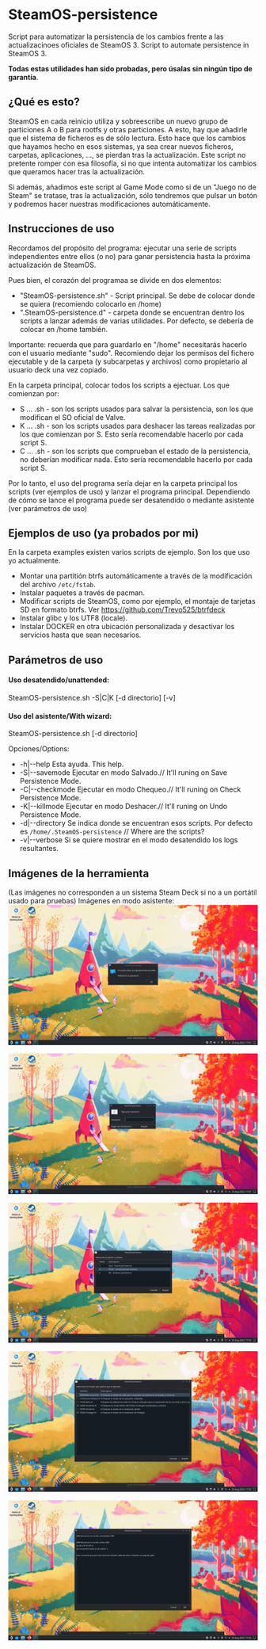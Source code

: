 # SteamOS-persistence
Script para automatizar la persistencia de los cambios frente a las actualizacinoes oficiales de SteamOS 3. Script to automate persistence in SteamOS 3.

**Todas estas utilidades han sido probadas, pero úsalas sin ningún tipo de garantía**.

## ¿Qué es esto?
SteamOS en cada reinicio utiliza y sobreescribe un nuevo grupo de particiones A o B para rootfs y otras particiones. A esto, hay que añadirle que el sistema de ficheros es de sólo lectura. Esto hace que los cambios que hayamos hecho en esos sistemas, ya sea crear nuevos ficheros, carpetas, aplicaciones, ..., se pierdan tras la actualización. Este script no pretente romper con esa filosofía, si no que intenta automatizar los cambios que queramos hacer tras la actualización.

Si además, añadimos este script al Game Mode como si de un "Juego no de Steam" se tratase, tras la actualización, sólo tendremos que pulsar un botón y podremos hacer nuestras modificaciones automáticamente.

## Instrucciones de uso
Recordamos del propósito del programa: ejecutar una serie de scripts independientes entre ellos (o no) para ganar persistencia hasta la próxima actualización de SteamOS.

Pues bien, el corazón del programaa se divide en dos elementos:
* "SteamOS-persistence.sh" - Script principal. Se debe de colocar donde se quiera (recomiendo colocarlo en /home)
* ".SteamOS-persistence.d" - carpeta donde se encuentran dentro los scripts a lanzar además de varias utilidades. Por defecto, se debería de colocar en /home también.

Importante: recuerda que para guardarlo en "/home" necesitarás hacerlo con el usuario mediante "sudo". Recomiendo dejar los permisos del fichero ejecutable y de la carpeta (y subcarpetas y archivos) como propietario al usuario deck una vez copiado.

En la carpeta principal, colocar todos los scripts a ejectuar. Los que comienzan por:
- S ... .sh - son los scripts usados para salvar la persistencia, son los que modifican el SO oficial de Valve.
- K ... .sh - son los scripts usados para deshacer las tareas realizadas por los que comienzan por S. Esto sería recomendable hacerlo por cada script S.
- C ... .sh - son los scripts que comprueban el estado de la persistencia, no deberían modificar nada. Esto sería recomendable hacerlo por cada script S.

Por lo tanto, el uso del programa sería dejar en la carpeta principal los scripts (ver ejemplos de uso) y lanzar el programa principal. Dependiendo de cómo se lance el programa puede ser desatendido o mediante asistente (ver parámetros de uso)

## Ejemplos de uso (ya probados por mi)
En la carpeta examples existen varios scripts de ejemplo. Son los que uso yo actualmente.
- Montar una partitión btrfs automáticamente a través de la modificación del archivo `/etc/fstab`.
- Instalar paquetes a través de pacman.
- Modificar scripts de SteamOS, como por ejemplo, el montaje de tarjetas SD en formato btrfs. Ver https://github.com/Trevo525/btrfdeck
- Instalar glibc y los UTF8 (locale).
- Instalar DOCKER en otra ubicación personalizada y desactivar los servicios hasta que sean necesarios.

## Parámetros de uso
#### Uso desatendido/unattended:
SteamOS-persistence.sh -S|C|K [-d directorio] [-v]

#### Uso del asistente/With wizard:
SteamOS-persistence.sh \[-d directorio\]

Opciones/Options:

* -h|--help       Esta ayuda. This help.
* -S|--savemode   Ejecutar en modo Salvado.// It'll runing on Save Persistence Mode.
* -C|--checkmode  Ejecutar en modo Chequeo.// It'll runing on Check Persistence Mode.
* -K|--killmode   Ejecutar en modo Deshacer.// It'll runing on Undo Persistence Mode.
* -d|--directory  Se indica donde se encuentran esos scripts. Por defecto es `/home/.SteamOS-persistence` // Where are the scripts?
* -v|--verbose    Si se quiere mostrar en el modo desatendido los logs resultantes.


## Imágenes de la herramienta
(Las imágenes no corresponden a un sistema Steam Deck si no a un portátil usado para pruebas)
Imágenes en modo asistente:
![Esta es una imagen](https://raw.githubusercontent.com/FranjeGueje/SteamOS-persistence/dev/doc/01-SteamOS-PasswordCheck.png)

![Esta es una imagen](https://raw.githubusercontent.com/FranjeGueje/SteamOS-persistence/dev/doc/02-SteamOS-Password.png)

![Esta es una imagen](https://raw.githubusercontent.com/FranjeGueje/SteamOS-persistence/dev/doc/03-SteamOS-Principal.png)

![Esta es una imagen](https://raw.githubusercontent.com/FranjeGueje/SteamOS-persistence/dev/doc/04-SteamOS-SelectScripts.png)

![Esta es una imagen](https://raw.githubusercontent.com/FranjeGueje/SteamOS-persistence/dev/doc/05-SteamOS-Result.png)
